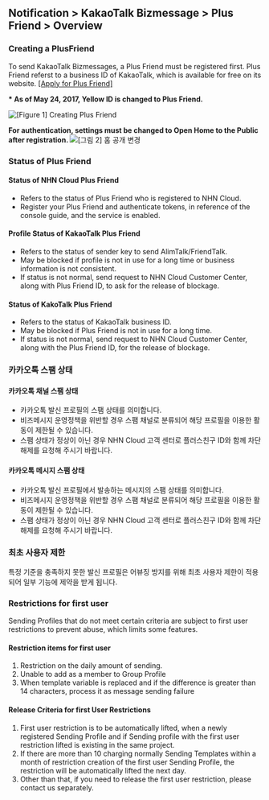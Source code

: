 ## Notification > KakaoTalk Bizmessage > Plus Friend > Overview

### Creating a PlusFriend
To send KakaoTalk Bizmessages, a Plus Friend must be registered first. Plus Friend referst to a business ID of KakaoTalk, which is available for free on its website. <a target="_blank" href="https://center-pf.kakao.com">[Apply for Plus Friend]</a>

<b>* As of May 24, 2017, Yellow ID is changed to Plus Friend.  </b>

![[Figure 1] Creating Plus Friend](http://static.toastoven.net/prod_alimtalk/plus_friend_overview_01.png)

<b> For authentication, settings must be changed to **Open Home to the Public**  after registration. </b>
![[그림 2] 홈 공개 변경](http://static.toastoven.net/prod_alimtalk/plus_friend_overview_02.png)

### Status of Plus Friend
#### Status of NHN Cloud Plus Friend
* Refers to the status of Plus Friend who is registered to NHN Cloud.
* Register your Plus Friend and authenticate tokens, in reference of the console guide, and the service is enabled.

#### Profile Status of KakaoTalk Plus Friend
* Refers to the status of sender key to send AlimTalk/FriendTalk.
* May be blocked if profile is not in use for a long time or business information is not consistent.
* If status is not normal, send request to NHN Cloud Customer Center, along with Plus Friend ID, to ask for the release of blockage.

#### Status of KakoTalk Plus Friend
* Refers to the status of KakaoTalk business ID.
* May be blocked if Plus Friend is not in use for a long time.
* If status is not normal, send request to NHN Cloud Customer Center, along with the Plus Friend ID, for the release of blockage.

### 카카오톡 스팸 상태
#### 카카오톡 채널 스팸 상태
* 카카오톡 발신 프로필의 스팸 상태를 의미합니다.
* 비즈메시지 운영정책을 위반할 경우 스팸 채널로 분류되어 해당 프로필을 이용한 활동이 제한될 수 있습니다.
* 스팸 상태가 정상이 아닌 경우 NHN Cloud 고객 센터로 플러스친구 ID와 함께 차단 해제를 요청해 주시기 바랍니다.

#### 카카오톡 메시지 스팸 상태
* 카카오톡 발신 프로필에서 발송하는 메시지의 스팸 상태를 의미합니다.
* 비즈메시지 운영정책을 위반할 경우 스팸 채널로 분류되어 해당 프로필을 이용한 활동이 제한될 수 있습니다.
* 스팸 상태가 정상이 아닌 경우 NHN Cloud 고객 센터로 플러스친구 ID와 함께 차단 해제를 요청해 주시기 바랍니다.

### 최초 사용자 제한
특정 기준을 충족하지 못한 발신 프로필은 어뷰징 방지를 위해 최초 사용자 제한이 적용되어 일부 기능에 제약을 받게 됩니다.

### Restrictions for first user
Sending Profiles that do not meet certain criteria are subject to first user restrictions to prevent abuse, which limits some features.
#### Restriction items for first user
1. Restriction on the daily amount of sending.
2. Unable to add as a member to Group Profile
3. When template variable is replaced and if the difference is greater than 14 characters, process it as message sending failure

#### Release Criteria for first User Restrictions
1. First user restriction is to be automatically lifted, when a newly registered Sending Profile and if Sending profile with the first user restriction lifted is existing in the same project.
2. If there are more than 10 charging normally Sending Templates within a month of restriction creation of the first user Sending Profile, the restriction will be automatically lifted the next day.
3. Other than that, if you need to release the first user restriction, please contact us separately.
